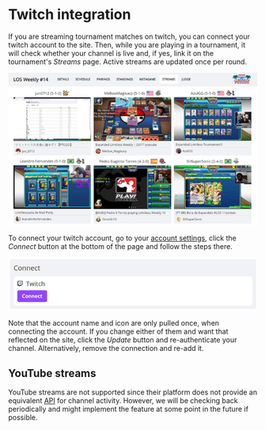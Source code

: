 # Twitch integration

If you are streaming tournament matches on twitch, you can connect your twitch account to the site. Then, while you are playing in a tournament, it will check whether your channel is live and, if yes, link it on the tournament's *Streams* page. Active streams are updated once per round.

![twitch_streams](./img/twitch-streams.webp)

To connect your twitch account, go to your [account settings](https://play.limitlesstcg.com/account/settings/profile), click the *Connect* button at the bottom of the page and follow the steps there.

![twitch_connect](./img/twitch-connect.webp)

Note that the account name and icon are only pulled once, when connecting the account. If you change either of them and want that reflected on the site, click the *Update* button and re-authenticate your channel. Alternatively, remove the connection and re-add it.

## YouTube streams
YouTube streams are not supported since their platform does not provide an equivalent [API](https://dev.twitch.tv/docs/api) for channel activity. However, we will be checking back periodically and might implement the feature at some point in the future if possible.